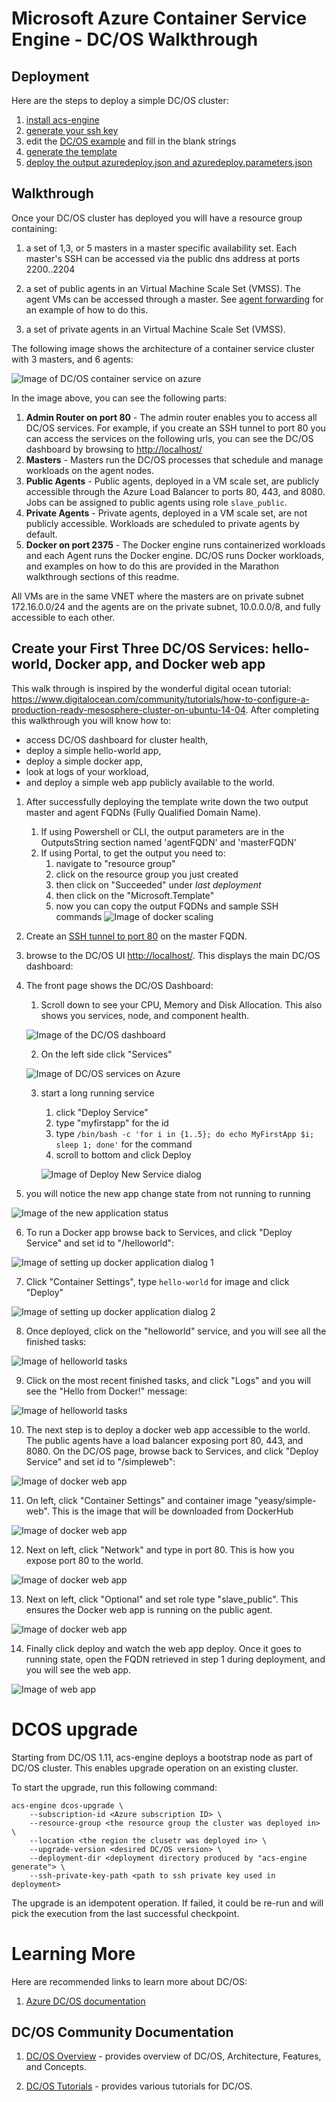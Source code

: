 # Microsoft Azure Container Service Engine - DC/OS Walkthrough

## Deployment

Here are the steps to deploy a simple DC/OS cluster:

1. [install acs-engine](acsengine.md#downloading-and-building-acs-engine)
2. [generate your ssh key](ssh.md#ssh-key-generation)
3. edit the [DC/OS example](../examples/dcos.json) and fill in the blank strings
4. [generate the template](acsengine.md#generate-templates)
5. [deploy the output azuredeploy.json and azuredeploy.parameters.json](acsengine.md#deploy-templates)

## Walkthrough

Once your DC/OS cluster has deployed you will have a resource group containing:

1. a set of 1,3, or 5 masters in a master specific availability set.  Each master's SSH can be accessed via the public dns address at ports 2200..2204

2. a set of public agents in an Virtual Machine Scale Set (VMSS).  The agent VMs can be accessed through a master.  See [agent forwarding](ssh.md#key-management-and-agent-forwarding-with-windows-pageant) for an example of how to do this.

3. a set of private agents in an Virtual Machine Scale Set (VMSS).

The following image shows the architecture of a container service cluster with 3 masters, and 6 agents:

![Image of DC/OS container service on azure](images/dcos.png)

In the image above, you can see the following parts:

1. **Admin Router on port 80** - The admin router enables you to access all DC/OS services.  For example, if you create an SSH tunnel to port 80 you can access the services on the following urls, you can see the DC/OS dashboard by browsing to <http://localhost/>
2. **Masters** - Masters run the DC/OS processes that schedule and manage workloads on the agent nodes.
3. **Public Agents** - Public agents, deployed in a VM scale set, are publicly accessible through the Azure Load Balancer to ports 80, 443, and 8080.  Jobs can be assigned to public agents using role `slave_public`.
4. **Private Agents** - Private agents, deployed in a VM scale set, are not publicly accessible.  Workloads are scheduled to private agents by default.
5. **Docker on port 2375** - The Docker engine runs containerized workloads and each Agent runs the Docker engine.  DC/OS runs Docker workloads, and examples on how to do this are provided in the Marathon walkthrough sections of this readme.

All VMs are in the same VNET where the masters are on private subnet 172.16.0.0/24 and the agents are on the private subnet, 10.0.0.0/8, and fully accessible to each other.

## Create your First Three DC/OS Services: hello-world, Docker app, and Docker web app

This walk through is inspired by the wonderful digital ocean tutorial: https://www.digitalocean.com/community/tutorials/how-to-configure-a-production-ready-mesosphere-cluster-on-ubuntu-14-04.  After completing this walkthrough you will know how to:
 * access DC/OS dashboard for cluster health,
 * deploy a simple hello-world app,
 * deploy a simple docker app,
 * look at logs of your workload,
 * and deploy a simple web app publicly available to the world.


 1. After successfully deploying the template write down the two output master and agent FQDNs (Fully Qualified Domain Name).
    1. If using Powershell or CLI, the output parameters are in the OutputsString section named 'agentFQDN' and 'masterFQDN'
    2. If using Portal, to get the output you need to:
        1. navigate to "resource group"
        2. click on the resource group you just created
        3. then click on "Succeeded" under *last deployment*
        4. then click on the "Microsoft.Template"
        5. now you can copy the output FQDNs and sample SSH commands
        ![Image of docker scaling](images/findingoutputs.png)

 2. Create an [SSH tunnel to port 80](ssh.md#create-port-80-tunnel-to-the-master) on the master FQDN.

 3. browse to the DC/OS UI <http://localhost/>.  This displays the main DC/OS dashboard:

 4. The front page shows the DC/OS Dashboard:
    1. Scroll down to see your CPU, Memory and Disk Allocation.  This also shows you services, node, and component health.

    ![Image of the DC/OS dashboard](images/dcosdashboard.png)

    2. On the left side click "Services"

    ![Image of DC/OS services on Azure](images/dcosservices.png)

    3. start a long running service
        1. click "Deploy Service"
        2. type "myfirstapp" for the id
        3. type `/bin/bash -c 'for i in {1..5}; do echo MyFirstApp $i; sleep 1; done'` for the command
        4. scroll to bottom and click Deploy

        ![Image of Deploy New Service dialog](images/deployfirstapp.png)

  5. you will notice the new app change state from not running to running

  ![Image of the new application status](images/dcos-newapp-status.png)

  6. To run a Docker app browse back to Services, and click "Deploy Service" and set id to "/helloworld":

  ![Image of setting up docker application dialog 1](images/dcos-docker-helloworld1.png)

  7. Click "Container Settings", type `hello-world` for image and click "Deploy"

  ![Image of setting up docker application dialog 2](images/dcos-docker-helloworld2.png)

  8. Once deployed, click on the "helloworld" service, and you will see all the finished tasks:

  ![Image of helloworld tasks](images/dcos-docker-helloworld-tasks.png)

  9. Click on the most recent finished tasks, and click "Logs" and you will see the "Hello from Docker!" message:

  ![Image of helloworld tasks](images/dcos-docker-helloworld-logs.png)

  10. The next step is to deploy a docker web app accessible to the world.  The public agents have a load balancer exposing port 80, 443, and 8080.  On the DC/OS page, browse back to Services, and click "Deploy Service" and set id to "/simpleweb":

  ![Image of docker web app](images/dcos-simpleweb1.png)

  11. On left, click "Container Settings" and container image "yeasy/simple-web".  This is the image that will be downloaded from DockerHub

  ![Image of docker web app](images/dcos-simpleweb2.png)

  12. Next on left, click "Network" and type in port 80.  This is how you expose port 80 to the world.

  ![Image of docker web app](images/dcos-simpleweb3.png)

  13. Next on left, click "Optional" and set role type "slave_public".  This ensures the Docker web app is running on the public agent.

  ![Image of docker web app](images/dcos-simpleweb4.png)

  14. Finally click deploy and watch the web app deploy.  Once it goes to running state, open the FQDN retrieved in step 1 during deployment, and you will see the web app.

  ![Image of web app](images/simpleweb.png)

# DCOS upgrade

Starting from DC/OS 1.11, acs-engine deploys a bootstrap node as part of DC/OS cluster. This enables upgrade operation on an existing cluster.

To start the upgrade, run this following command:
```
acs-engine dcos-upgrade \
    --subscription-id <Azure subscription ID> \
    --resource-group <the resource group the cluster was deployed in> \
    --location <the region the clusetr was deployed in> \
    --upgrade-version <desired DC/OS version> \
    --deployment-dir <deployment directory produced by "acs-engine generate"> \
    --ssh-private-key-path <path to ssh private key used in deployment>
```
The upgrade is an idempotent operation. If failed, it could be re-run and will pick the execution from the last successful checkpoint.

# Learning More

Here are recommended links to learn more about DC/OS:

1. [Azure DC/OS documentation](https://azure.microsoft.com/en-us/documentation/services/container-service/)

## DC/OS Community Documentation

1. [DC/OS Overview](https://dcos.io/docs/1.8/overview/) - provides overview of DC/OS, Architecture, Features, and Concepts.

2. [DC/OS Tutorials](https://docs.mesosphere.com/1.8/usage/tutorials/) - provides various tutorials for DC/OS.
